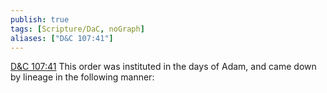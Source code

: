 ```yaml
---
publish: true
tags: [Scripture/DaC, noGraph]
aliases: ["D&C 107:41"]
---
```

[D&C 107:41](https://churchofjesuschrist.org/study/scriptures/dc-testament/dc/107?lang=eng&id=p41#p41) This order was instituted in the days of Adam, and came down by lineage in the following manner:
